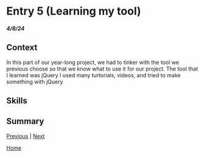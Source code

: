 # Entry 5 (Learning my tool)
##### 4/8/24
## Context 
In this part of our year-long project, we had to tinker with the tool we previous choose so that we know what to use it for our project. The tool that I learned was jQuery I used many turtorials, videos, and tried to make something with jQuery 
## Skills 

## Summary 

[Previous](entry04.md) | [Next](entry06.md)

[Home](../README.md)
